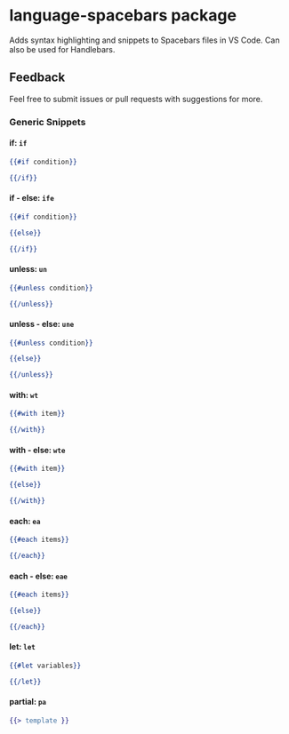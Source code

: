 # language-spacebars package

Adds syntax highlighting and snippets to Spacebars files in VS Code.
Can also be used for Handlebars.

## Feedback

Feel free to submit issues or pull requests with suggestions for more.

### Generic Snippets

#### if: `if`

```hbs
{{#if condition}}

{{/if}}
```

#### if - else: `ife`

```hbs
{{#if condition}}

{{else}}

{{/if}}
```

#### unless: `un`

```hbs
{{#unless condition}}

{{/unless}}
```

#### unless - else: `une`

```hbs
{{#unless condition}}

{{else}}

{{/unless}}
```

#### with: `wt`

```hbs
{{#with item}}

{{/with}}
```

#### with - else: `wte`

```hbs
{{#with item}}

{{else}}

{{/with}}
```

#### each: `ea`

```hbs
{{#each items}}

{{/each}}
```

#### each - else: `eae`

```hbs
{{#each items}}

{{else}}

{{/each}}
```

#### let: `let`

```hbs
{{#let variables}}

{{/let}}
```

#### partial: `pa`

```hbs
{{> template }}
```
